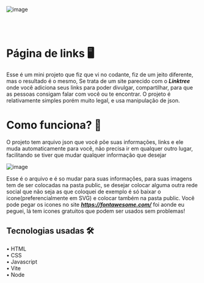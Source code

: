 ![image](https://github.com/user-attachments/assets/0a254782-daa9-421f-b4d5-e1435d315018)

<br> <br>
# Página de links 🖥️
Esse é um mini projeto que fiz que vi no codante, fiz de um jeito diferente, mas o resultado é o mesmo, Se trata de um site parecido com o ***Linktree*** onde você adiciona seus links para poder divulgar, compartilhar, para que as pessoas consigam falar com você ou te encontrar. O projeto é relativamente simples porém muito legal, e usa manipulação de json.
# Como funciona? 🤔
O projeto tem arquivo json que você põe suas informações, links e ele muda automaticamente para você, não precisa ir em qualquer outro lugar, facilitando se tiver que mudar qualquer informação que desejar

![image](https://github.com/user-attachments/assets/deb6b449-7f60-43fa-a6e0-7cf5654585bb)

Esse é o arquivo e é so mudar para suas informações, para suas imagens tem de ser colocadas na pasta public, se desejar colocar alguma outra rede social que não seja as que coloquei de exemplo é só baixar o icone(preferencialmente em SVG) e colocar também na pasta public. Você pode pegar os icones no site ***https://fontawesome.com/*** foi aonde eu peguei, lá tem icones gratuitos que podem ser usados sem problemas! 

## Tecnologias usadas 🛠️
• HTML <br>
• CSS <br>
• Javascript <br>
• Vite <br>
• Node <br>
